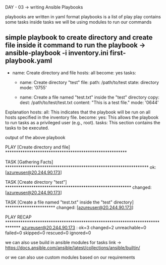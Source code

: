 DAY - 03 -> writing Ansible Playbooks

playbooks are written in yaml format 
playbooks is a list of play
play contains some tasks
inside tasks we will be using modules to run our commands

simple playbook to create directory and create file inside it 
command to run the playbook -> ansible-playbook -i inventory.ini first-playbook.yaml
---
- name: Create directory and file
  hosts: all
  become: yes
  tasks:
    - name: Create directory "test"
      file:
        path: /path/to/test
        state: directory
        mode: '0755'

    - name: Create a file named "test.txt" inside the "test" directory
      copy:
        dest: /path/to/test/test.txt
        content: "This is a test file."
        mode: '0644'


Explanation
hosts: all: This indicates that the playbook will be run on all hosts specified in the inventory file.
become: yes: This allows the playbook to run tasks as a privileged user (e.g., root).
tasks: This section contains the tasks to be executed.

output of the above playbook 

PLAY [Create directory and file] ********************************************************

TASK [Gathering Facts] ******************************************************************
ok: [azureuser@20.244.90.173]

TASK [Create directory "test"] **********************************************************
changed: [azureuser@20.244.90.173]

TASK [Create a file named "test.txt" inside the "test" directory] ***********************
changed: [azureuser@20.244.90.173]

PLAY RECAP ******************************************************************************
azureuser@20.244.90.173    : ok=3    changed=2    unreachable=0    failed=0    skipped=0    rescued=0    ignored=0   


we can also use build in ansible modules for tasks
link -> https://docs.ansible.com/ansible/latest/collections/ansible/builtin/

or we can also use custom modules based on our requirements
